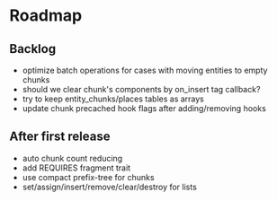 # Roadmap

## Backlog

- optimize batch operations for cases with moving entities to empty chunks
- should we clear chunk's components by on_insert tag callback?
- try to keep entity_chunks/places tables as arrays
- update chunk precached hook flags after adding/removing hooks

## After first release

- auto chunk count reducing
- add REQUIRES fragment trait
- use compact prefix-tree for chunks
- set/assign/insert/remove/clear/destroy for lists
